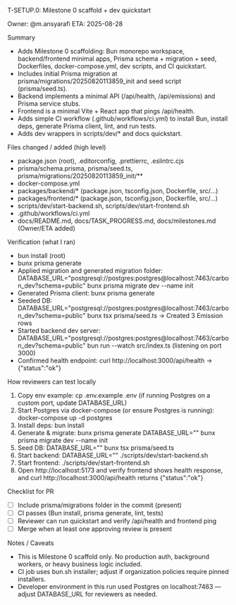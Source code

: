 T-SETUP.0: Milestone 0 scaffold + dev quickstart

Owner: @m.ansyarafi
ETA: 2025-08-28

Summary
- Adds Milestone 0 scaffolding: Bun monorepo workspace, backend/frontend minimal apps, Prisma schema + migration + seed, Dockerfiles, docker-compose.yml, dev scripts, and CI quickstart.
- Includes initial Prisma migration at prisma/migrations/20250820113859_init and seed script (prisma/seed.ts).
- Backend implements a minimal API (/api/health, /api/emissions) and Prisma service stubs.
- Frontend is a minimal Vite + React app that pings /api/health.
- Adds simple CI workflow (.github/workflows/ci.yml) to install Bun, install deps, generate Prisma client, lint, and run tests.
- Adds dev wrappers in scripts/dev/* and docs quickstart.

Files changed / added (high level)
- package.json (root), .editorconfig, .prettierrc, .eslintrc.cjs
- prisma/schema.prisma, prisma/seed.ts, prisma/migrations/20250820113859_init/**
- docker-compose.yml
- packages/backend/* (package.json, tsconfig.json, Dockerfile, src/...)
- packages/frontend/* (package.json, tsconfig.json, Dockerfile, src/...)
- scripts/dev/start-backend.sh, scripts/dev/start-frontend.sh
- .github/workflows/ci.yml
- docs/README.md, docs/TASK_PROGRESS.md, docs/milestones.md (Owner/ETA added)

Verification (what I ran)
- bun install (root)
- bunx prisma generate
- Applied migration and generated migration folder:
  DATABASE_URL="postgresql://postgres:postgres@localhost:7463/carbon_dev?schema=public" bunx prisma migrate dev --name init
- Generated Prisma client: bunx prisma generate
- Seeded DB: DATABASE_URL="postgresql://postgres:postgres@localhost:7463/carbon_dev?schema=public" bunx tsx prisma/seed.ts
  -> Created 3 Emission rows
- Started backend dev server:
  DATABASE_URL="postgresql://postgres:postgres@localhost:7463/carbon_dev?schema=public" bun run --watch src/index.ts (listening on port 3000)
- Confirmed health endpoint:
  curl http://localhost:3000/api/health -> {"status":"ok"}

How reviewers can test locally
1. Copy env example:
   cp .env.example .env
   (if running Postgres on a custom port, update DATABASE_URL)
2. Start Postgres via docker-compose (or ensure Postgres is running):
   docker-compose up -d postgres
3. Install deps:
   bun install
4. Generate & migrate:
   bunx prisma generate
   DATABASE_URL="<your DATABASE_URL>" bunx prisma migrate dev --name init
5. Seed DB:
   DATABASE_URL="<your DATABASE_URL>" bunx tsx prisma/seed.ts
6. Start backend:
   DATABASE_URL="<your DATABASE_URL>" ./scripts/dev/start-backend.sh
7. Start frontend:
   ./scripts/dev/start-frontend.sh
8. Open http://localhost:5173 and verify frontend shows health response, and curl http://localhost:3000/api/health returns {"status":"ok"}

Checklist for PR
- [ ] Include prisma/migrations folder in the commit (present)
- [ ] CI passes (Bun install, prisma generate, lint, tests)
- [ ] Reviewer can run quickstart and verify /api/health and frontend ping
- [ ] Merge when at least one approving review is present

Notes / Caveats
- This is Milestone 0 scaffold only. No production auth, background workers, or heavy business logic included.
- CI job uses bun.sh installer; adjust if organization policies require pinned installers.
- Developer environment in this run used Postgres on localhost:7463 — adjust DATABASE_URL for reviewers as needed.
